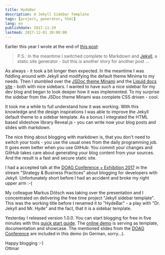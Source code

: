 ```yaml
---
title: HydeBar
description: A Jekyll Sidebar Template
tags: [project, generator, html]
lang: en
publishdate: 2017-11-29
lastmod: 2017-12-01 20:00:00
---
```

Earlier this year I wrote at the end of [this post][1]:

> P.S.: In the meantime I switched complete to Markdown and [Jekyll][2], a static site generator - but this is another story for another post ...

As always - it took a bit longer then expected. In the meantime I was fiddling around with Jekyll and modifying the default theme Minima to my needs. Then I stumbled over the [JSDoc theme Minami][3] and the [Liquid docs site][4] - both with nice sidebars. I wanted to have such a nice sidebar for my dev blog and began to look deeper how it was implemented. To my surprise the sidebar from the JSDoc theme Minami was complete CSS driven - cool.

It took me a while to full understand how it was working. With this knowledge and the design inspirations I was able to improve the Jekyll default theme to a sidebar template. As a bonus I integrated the HTML based slideshow library Reveal.js - you can write now your blog posts and slides with markdown.

The nice thing about blogging with markdown is, that you don't need to switch your tools - you use the usual ones from the daily programming job. It goes even better when you use GitHub: You commit your changes and GitHub takes care about generating your blog content from your sources. And the result is a fast and secure static site.

I had a accepted talk at the [DOAG Conference + Exhibition 2017][5] in the stream "Strategy & Business Practices" about blogging for developers with Jekyll. Unfortunately short before I had an accident and broke my right upper arm :-(

My colleague Markus Dötsch was taking over the presentation and I concentrated on delivering the free time project "Jekyll sidebar template". This was the working title before I renamed it to "HydeBar" - a play with "Dr. Jekyll and Mr. Hyde" and the fact, that it is a sidebar template.

Yesterday I released version 1.0.0. You can start blogging for free in five minutes with this [quick start guide][6]. The [online demo][7] is serving as template, documentation and showcase. The mentioned slides from the [DOAG Conference][5] are included in this demo (in German, sorry...).

Happy blogging :-)  
Ottmar

[1]: /posts/2017-03-05-dokuwiki-plugin-revealjs
[2]: https://jekyllrb.com
[3]: https://github.com/nijikokun/minami
[4]: https://shopify.github.io/liquid/
[5]: https://2017.doag.org/en/home/
[6]: https://ogobrecht.github.io/hydebar/features#quickstart-online-in-5-minutes
[7]: https://ogobrecht.github.io/hydebar
